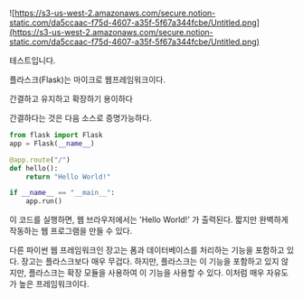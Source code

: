 ![https://s3-us-west-2.amazonaws.com/secure.notion-static.com/da5ccaac-f75d-4607-a35f-5f67a344fcbe/Untitled.png](https://s3-us-west-2.amazonaws.com/secure.notion-static.com/da5ccaac-f75d-4607-a35f-5f67a344fcbe/Untitled.png)

테스트입니다.


플라스크(Flask)는 마이크로 웹프레임워크이다.

간결하고 유지하고 확장하기 용이하다

간결하다는 것은 다음 소스로 증명가능하다.

```python
from flask import Flask
app = Flask(__name__)

@app.route("/")
def hello():
    return "Hello World!"

if __name__ == "__main__":
    app.run()
```

이 코드를 실행하면, 웹 브라우저에서는 'Hello World!' 가 출력된다. 짧지만 완벽하게 작동하는 웹 프로그램을 만들 수 있다.

다른 파이썬 웹 프레임워크인 장고는 폼과 데이터베이스를 처리하는 기능을 포함하고 있다. 장고는 플라스크보다 매우 무겁다. 하지만, 플라스크는 이 기능을 포함하고 있지 않지만, 플라스크는 확장 모듈을 사용하여 이 기능을 사용할 수 있다. 이처럼 매우 자유도가 높은 프레임워크이다.
